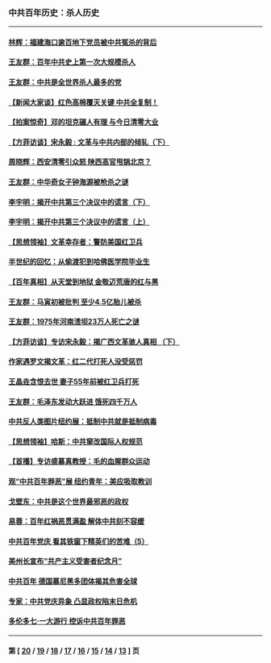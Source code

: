 ### 中共百年历史：杀人历史
---
#### [林辉：福建海口逾百地下党员被中共冤杀的背后](../../pages/nf1176106/n13878946.md?01140430) 
#### [王友群：百年中共史上第一次大规模杀人](../../pages/nf1176106/n13863785.md?01140430) 
#### [王友群：中共是全世界杀人最多的党](../../pages/nf1176106/n13860689.md?01140430) 
#### [【新闻大家谈】红色高棉覆灭关键 中共全复制！](../../pages/nf1176106/n13850222.md?01140430) 
#### [【拍案惊奇】邓的坦克碾人有理 与今日清零大业](../../pages/nf1176106/n13729574.md?01140430) 
#### [【方菲访谈】宋永毅 : 文革与中共内部的倾轧（下）](../../pages/nf1176106/n13486836.md?01140430) 
#### [周晓辉：西安清零引众怒 陕西高官甩锅北京？](../../pages/nf1176106/n13484627.md?01140430) 
#### [王友群：中华奇女子钟海源被枪杀之谜](../../pages/nf1176106/n13430555.md?01140430) 
#### [李宇明：揭开中共第三个决议中的谎言（下）](../../pages/nf1176106/n13389389.md?01140430) 
#### [李宇明：揭开中共第三个决议中的谎言（上）](../../pages/nf1176106/n13388697.md?01140430) 
#### [【思想领袖】文革幸存者：警防美国红卫兵](../../pages/nf1176106/n13339289.md?01140430) 
#### [半世纪的回忆：从偷渡犯到哈佛医学院毕业生](../../pages/nf1176106/n13345328.md?01140430) 
#### [【百年真相】从天堂到地狱 金敬迈荒唐的红与黑](../../pages/nf1176106/n13336995.md?01140430) 
#### [王友群：马寅初被批判 至少4.5亿胎儿被杀](../../pages/nf1176106/n13260313.md?01140430) 
#### [王友群：1975年河南溃坝23万人死亡之谜](../../pages/nf1176106/n13231576.md?01140430) 
#### [【方菲访谈】专访宋永毅：揭广西文革骇人真相 （下）](../../pages/nf1176106/n13209074.md?01140430) 
#### [作家遇罗文揭文革：红二代打死人没受惩罚](../../pages/nf1176106/n13205254.md?01140430) 
#### [王晶垚含恨去世 妻子55年前被红卫兵打死](../../pages/nf1176106/n13203590.md?01140430) 
#### [王友群：毛泽东发动大跃进 饿死四千万人](../../pages/nf1176106/n13177158.md?01140430) 
#### [中共反人类图片纽约展：抵制中共就是抵制病毒](../../pages/nf1176106/n13115371.md?01140430) 
#### [【思想领袖】哈斯：中共窜改国际人权规范](../../pages/nf1176106/n13053647.md?01140430) 
#### [【首播】专访盛慕真教授：毛的血腥群众运动](../../pages/nf1176106/n13091782.md?01140430) 
#### [观“中共百年罪恶”展 纽约青年：美应吸取教训](../../pages/nf1176106/n13085246.md?01140430) 
#### [戈壁东：中共是这个世界最邪恶的政权](../../pages/nf1176106/n13085641.md?01140430) 
#### [易蓉：百年红祸恶贯满盈 解体中共刻不容缓](../../pages/nf1176106/n13084455.md?01140430) 
#### [中共百年党庆 看其铁窗下精英们的苦难（5）](../../pages/nf1176106/n13076766.md?01140430) 
#### [美州长宣布“共产主义受害者纪念月”](../../pages/nf1176106/n13074024.md?01140430) 
#### [中共百年 德国慕尼黑多团体揭其危害全球](../../pages/nf1176106/n13068873.md?01140430) 
#### [专家：中共党庆异象 凸显政权陷末日危机](../../pages/nf1176106/n13067084.md?01140430) 
#### [多伦多七·一大游行 控诉中共百年罪恶](../../pages/nf1176106/n13062043.md?01140430) 

---
#### 第 [ [20](./20.md?01140430) / [19](./19.md?01140430) / [18](./18.md?01140430) / [17](./17.md?01140430) / [16](./16.md?01140430) / [15](./15.md?01140430) / [14](./14.md?01140430) / [13](./13.md?01140430) ] 页
